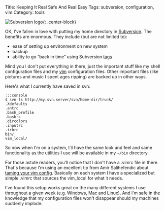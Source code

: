 Title: Keeping It Real Safe And Real Easy
Tags: subversion, configuration, vim
Category: tools

![Subversion logo]({static}/images/7.png){: .center-block}

OK, I've fallen in love with putting my home directory in
[Subversion](http://subversion.tigris.org/ "A version control system to rival CVS").
The benefits are enormous. They include (but are not limited to):

-   ease of setting up environment on new system
-   backup
-   ability to go “back in time” using Subversion
    [tags](http://svnbook.red-bean.com/nightly/en/svn.branchmerge.tags.html "Tags rule")

Mind you I don't put everything in there, just the important stuff like
my shell configuration files and my
[vim](http://www.vim.org "The one true editor") configuration files.
Other important files (like pictures and music I spent ages ripping) are
backed up in other ways.

Here's what I currently have saved in svn:

    :::console
    $ svn ls http://my.svn.server/svn/home-dir/trunk/
    .Xdefaults
    .antrc
    .bash_profile
    .bashrc
    .dircolors
    .inputrc
    .irbrc
    bin/
    vim_local/

So now when I'm on a system, I'll have the same look and feel and same
functionality as the utilities I use will be available in my `~/bin`
directory.

For those astute readers, you'll notice that I don't have a .vimrc file in
there. That's because I'm using an excellent tip from Amir Salihefendic about
[taming your vim config](http://amix.dk/blog/viewEntry/162). Basically on each
system I have a specialized but simple .vimrc that sources the vim\_local for
what it needs.

I've found this setup works great on the many different systems I use
throughout a given week (e.g. Windows, Mac and Linux). And I'm safe in
the knowledge that my configuration files won't disappear should my
machines suddenly implode.
